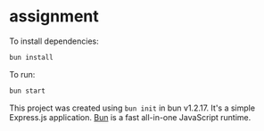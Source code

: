 # assignment

To install dependencies:

```bash
bun install
```

To run:

```bash
bun start
```

This project was created using `bun init` in bun v1.2.17. It's a simple Express.js application. [Bun](https://bun.sh) is a fast all-in-one JavaScript runtime.
